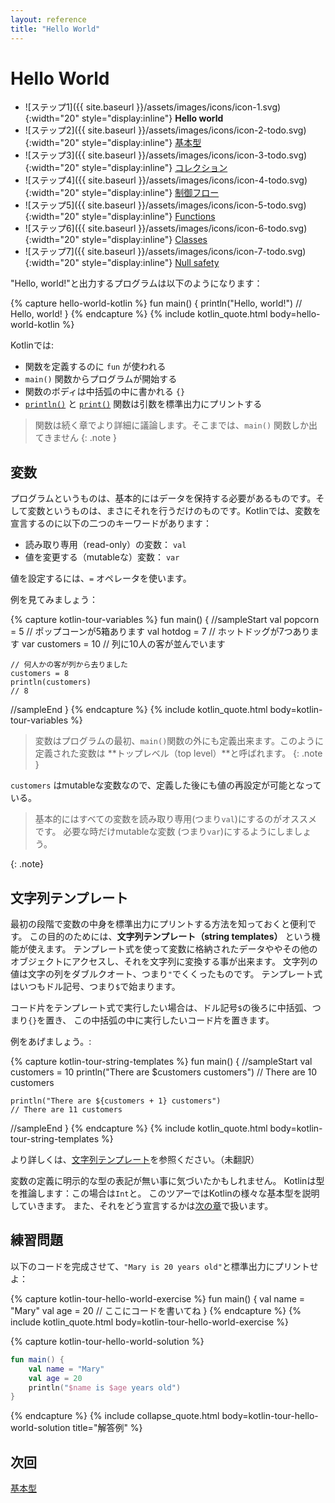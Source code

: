 ```yaml
---
layout: reference
title: "Hello World"
---
```

# Hello World

- ![ステップ1]({{ site.baseurl }}/assets/images/icons/icon-1.svg){:width="20" style="display:inline"} **Hello world**
- ![ステップ2]({{ site.baseurl }}/assets/images/icons/icon-2-todo.svg){:width="20" style="display:inline"} [基本型](kotlin-tour-basic-types.md)
- ![ステップ3]({{ site.baseurl }}/assets/images/icons/icon-3-todo.svg){:width="20" style="display:inline"} [コレクション](kotlin-tour-collections.md)
- ![ステップ4]({{ site.baseurl }}/assets/images/icons/icon-4-todo.svg){:width="20" style="display:inline"} [制御フロー](kotlin-tour-control-flow.md)
- ![ステップ5]({{ site.baseurl }}/assets/images/icons/icon-5-todo.svg){:width="20" style="display:inline"} <a href="kotlin-tour-functions.md">Functions</a>
- ![ステップ6]({{ site.baseurl }}/assets/images/icons/icon-6-todo.svg){:width="20" style="display:inline"} <a href="kotlin-tour-classes.md">Classes</a>
- ![ステップ7]({{ site.baseurl }}/assets/images/icons/icon-7-todo.svg){:width="20" style="display:inline"} <a href="kotlin-tour-null-safety.md">Null safety</a>

"Hello, world!"と出力するプログラムは以下のようになります：

{% capture hello-world-kotlin %}
fun main() {
    println("Hello, world!")
    // Hello, world!
}
{% endcapture %}
{% include kotlin_quote.html body=hello-world-kotlin %}

Kotlinでは:
* 関数を定義するのに `fun` が使われる
* `main()` 関数からプログラムが開始する
* 関数のボディは中括弧の中に書かれる `{}`
* [`println()`](https://kotlinlang.org/api/latest/jvm/stdlib/kotlin.io/println.html) と [`print()`](https://kotlinlang.org/api/latest/jvm/stdlib/kotlin.io/print.html) 関数は引数を標準出力にプリントする

> 関数は続く章でより詳細に議論します。そこまでは、`main()` 関数しか出てきません
{: .note }

## 変数

プログラムというものは、基本的にはデータを保持する必要があるものです。そして変数というものは、まさにそれを行うだけのものです。Kotlinでは、変数を宣言するのに以下の二つのキーワードがあります：
* 読み取り専用（read-only）の変数： `val`
* 値を変更する（mutableな）変数： `var`

値を設定するには、`=` オペレータを使います。

例を見てみましょう：

{% capture kotlin-tour-variables %}
fun main() { 
//sampleStart
    val popcorn = 5    // ポップコーンが5箱あります
    val hotdog = 7     // ホットドッグが7つあります
    var customers = 10 // 列に10人の客が並んでいます
    
    // 何人かの客が列から去りました
    customers = 8
    println(customers)
    // 8
//sampleEnd
}
{% endcapture %}
{% include kotlin_quote.html body=kotlin-tour-variables %}

> 変数はプログラムの最初、`main()`関数の外にも定義出来ます。このように定義された変数は **トップレベル（top level）**と呼ばれます。
{: .note }

`customers` はmutableな変数なので、定義した後にも値の再設定が可能となっている。

> 基本的にはすべての変数を読み取り専用(つまり`val`)にするのがオススメです。
> 必要な時だけmutableな変数 (つまり`var`)にするようにしましょう。 
> 
{: .note}

## 文字列テンプレート

最初の段階で変数の中身を標準出力にプリントする方法を知っておくと便利です。
この目的のためには、**文字列テンプレート（string templates）** という機能が使えます。
テンプレート式を使って変数に格納されたデータややその他のオブジェクトにアクセスし、それを文字列に変換する事が出来ます。
文字列の値は文字の列をダブルクオート、つまり`"`でくくったものです。
テンプレート式はいつもドル記号、つまり`$`で始まります。

コード片をテンプレート式で実行したい場合は、ドル記号`$`の後ろに中括弧、つまり`{}`を置き、
この中括弧の中に実行したいコード片を置きます。

例をあげましょう。:

{% capture kotlin-tour-string-templates %}
fun main() { 
//sampleStart
    val customers = 10
    println("There are $customers customers")
    // There are 10 customers
    
    println("There are ${customers + 1} customers")
    // There are 11 customers
//sampleEnd
}
{% endcapture %}
{% include kotlin_quote.html body=kotlin-tour-string-templates %}

より詳しくは、[文字列テンプレート](strings.md)を参照ください。（未翻訳）

変数の定義に明示的な型の表記が無い事に気づいたかもしれません。
Kotlinは型を推論します：この場合は`Int`と。
このツアーではKotlinの様々な基本型を説明していきます。
また、それをどう宣言するかは[次の章](kotlin-tour-basic-types.md)で扱います。

## 練習問題

以下のコードを完成させて、`"Mary is 20 years old"`と標準出力にプリントせよ：

{% capture kotlin-tour-hello-world-exercise %}
fun main() {
    val name = "Mary"
    val age = 20
    // ここにコードを書いてね
}
{% endcapture %}
{% include kotlin_quote.html body=kotlin-tour-hello-world-exercise %}

{% capture kotlin-tour-hello-world-solution %}
```kotlin
fun main() {
    val name = "Mary"
    val age = 20
    println("$name is $age years old")
}
```
{% endcapture %}
{% include collapse_quote.html body=kotlin-tour-hello-world-solution title="解答例" %}

## 次回

[基本型](kotlin-tour-basic-types.md)